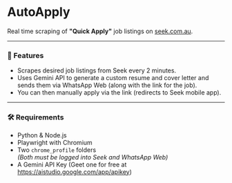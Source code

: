 # AutoApply

Real time scraping of **"Quick Apply"** job listings on [seek.com.au](https://www.seek.com.au).

---

### 🚀 Features
- Scrapes desired job listings from Seek every 2 minutes.
- Uses Gemini API to generate a custom resume and cover letter and sends them via WhatsApp Web (along with the link for the job).
- You can then manually apply via the link (redirects to Seek mobile app). 

---

### 🛠 Requirements
- Python & Node.js
- Playwright with Chromium
- Two `chrome_profile` folders  
  *(Both must be logged into Seek and WhatsApp Web)*
- A Gemini API Key (Geet one for free at https://aistudio.google.com/app/apikey)
